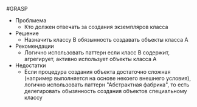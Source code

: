 #GRASP 

- Проблмема
	- Кто должен отвечать за создания экземпляров класса
- Решение
	- Назначить классу В обязынность создавать объекты класса А
- Рекомендации
	- Логично использовать паттерн если класс В содержит, агрегирует, активно использует объекты класса А
- Недостатки
	- Если процедура создания объекта достаточно сложная (например выполняется на основе некоего внешнего условия), логично использовать паттерн "Абстрактная фабрика", то есть делегировать обызянность создания объектов специальному классу